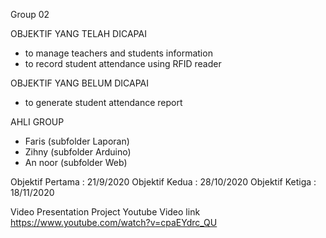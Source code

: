 Group 02

OBJEKTIF YANG TELAH DICAPAI
- to manage teachers and students information
- to record student attendance using RFID reader

OBJEKTIF YANG BELUM DICAPAI
- to generate student attendance report

AHLI GROUP
- Faris (subfolder Laporan)
- Zihny (subfolder Arduino)
- An noor (subfolder Web)

Objektif Pertama : 21/9/2020
Objektif Kedua : 28/10/2020
Objektif Ketiga : 18/11/2020

Video Presentation Project Youtube Video link
https://www.youtube.com/watch?v=cpaEYdrc_QU